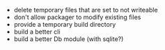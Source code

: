 - delete temporary files that are set to not writeable
- don't allow packager to modify existing files
- provide a temporary build directory
- build a better cli
- build a better Db module (with sqlite?)
